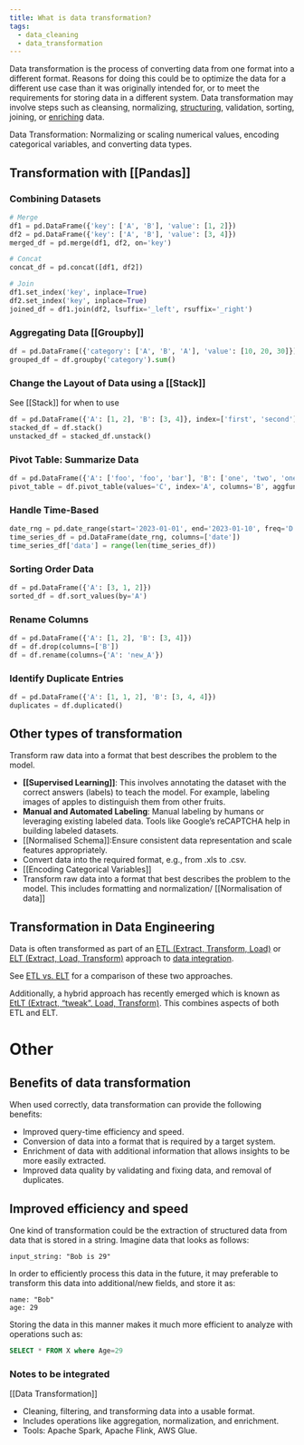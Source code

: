 ```yaml
---
title: What is data transformation?
tags:
  - data_cleaning
  - data_transformation
---
```

Data transformation is the process of converting data from one format into a different format. Reasons for doing this could be to optimize the data for a different use case than it was originally intended for, or to meet the requirements for storing data in a different system. Data transformation may involve steps such as cleansing, normalizing, [structuring](term/structured%20data.md), validation, sorting, joining, or [enriching](term/data%20enrichment.md) data. 

Data Transformation: Normalizing or scaling numerical values, encoding categorical variables, and converting data types.

 ## Transformation with [[Pandas]]
### Combining Datasets

```python
# Merge
df1 = pd.DataFrame({'key': ['A', 'B'], 'value': [1, 2]})
df2 = pd.DataFrame({'key': ['A', 'B'], 'value': [3, 4]})
merged_df = pd.merge(df1, df2, on='key')

# Concat
concat_df = pd.concat([df1, df2])

# Join
df1.set_index('key', inplace=True)
df2.set_index('key', inplace=True)
joined_df = df1.join(df2, lsuffix='_left', rsuffix='_right')
```

### Aggregating Data [[Groupby]]

```python
df = pd.DataFrame({'category': ['A', 'B', 'A'], 'value': [10, 20, 30]})
grouped_df = df.groupby('category').sum()
```

### Change the Layout of Data using a [[Stack]]

See [[Stack]] for when to use
```python
df = pd.DataFrame({'A': [1, 2], 'B': [3, 4]}, index=['first', 'second'])
stacked_df = df.stack()
unstacked_df = stacked_df.unstack()
```
### Pivot Table: Summarize Data
```python
df = pd.DataFrame({'A': ['foo', 'foo', 'bar'], 'B': ['one', 'two', 'one'], 'C': [1, 2, 3]})
pivot_table = df.pivot_table(values='C', index='A', columns='B', aggfunc='sum')
```

### Handle Time-Based
```python
date_rng = pd.date_range(start='2023-01-01', end='2023-01-10', freq='D')
time_series_df = pd.DataFrame(date_rng, columns=['date'])
time_series_df['data'] = range(len(time_series_df))
```
### Sorting Order Data

```python
df = pd.DataFrame({'A': [3, 1, 2]})
sorted_df = df.sort_values(by='A')
```
### Rename Columns

```python
df = pd.DataFrame({'A': [1, 2], 'B': [3, 4]})
df = df.drop(columns=['B'])
df = df.rename(columns={'A': 'new_A'})
```
### Identify Duplicate Entries
```python
df = pd.DataFrame({'A': [1, 1, 2], 'B': [3, 4, 4]})
duplicates = df.duplicated()
```
## Other types of transformation
Transform raw data into a format that best describes the problem to the model. 

- **[[Supervised Learning]]**: This involves annotating the dataset with the correct answers (labels) to teach the model. For example, labeling images of apples to distinguish them from other fruits.
- **Manual and Automated Labeling**: Manual labeling by humans or leveraging existing labeled data. Tools like Google’s reCAPTCHA help in building labeled datasets.
- [[Normalised Schema]]:Ensure consistent data representation and scale features appropriately.
- Convert data into the required format, e.g., from .xls to .csv.
- [[Encoding Categorical Variables]]
- Transform raw data into a format that best describes the problem to the model. This includes formatting and normalization/ [[Normalisation of data]]

## Transformation in Data Engineering
Data is often transformed as part of an [ETL (Extract, Transform, Load)](ETL.md) or [ELT (Extract, Load, Transform)](term/elt.md) approach to [data integration](term/data%20integration.md). 

See [ETL vs. ELT](term/etl%20vs%20elt.md) for a comparison of these two approaches.  

Additionally, a hybrid approach has recently emerged which is known as [EtLT (Extract, “tweak”, Load, Transform)](term/etlt.md). This combines aspects of both ETL and ELT. 
# Other
## Benefits of data transformation
When used correctly, data transformation can provide the following benefits:

- Improved query-time efficiency and speed. 
- Conversion of data into a format that is required by a target system.
- Enrichment of data with additional information that allows insights to be more easily extracted.
- Improved data quality by validating and fixing data, and removal of duplicates. 
## Improved efficiency and speed
One kind of transformation could be the extraction of structured data from data that is stored in a string. Imagine data that looks as follows: 

```
input_string: "Bob is 29"
```

In order to efficiently process this data in the future, it may preferable to transform this data into additional/new fields, and store it as:

```
name: "Bob"
age: 29
```

Storing the data in this manner makes it much more efficient to analyze with operations such as:

```sql
SELECT * FROM X where Age=29
```

### Notes to be integrated

[[Data Transformation]]
   - Cleaning, filtering, and transforming data into a usable format.
   - Includes operations like aggregation, normalization, and enrichment.
   - Tools: Apache Spark, Apache Flink, AWS Glue.